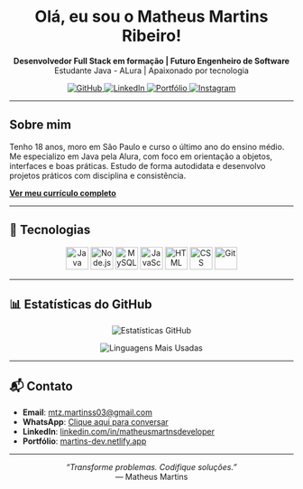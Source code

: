 <h1 align="center">Olá, eu sou o Matheus Martins Ribeiro!</h1>

<p align="center">
  <strong>Desenvolvedor Full Stack em formação | Futuro Engenheiro de Software</strong><br/>
  Estudante Java - ALura | Apaixonado por tecnologia
</p>

<p align="center">
  <a href="https://github.com/MartnsProjetos" target="_blank">
    <img src="https://img.shields.io/badge/GitHub-000?style=for-the-badge&logo=github&logoColor=white" alt="GitHub" />
  </a>
  <a href="https://www.linkedin.com/in/matheusmartnsdeveloper" target="_blank">
    <img src="https://img.shields.io/badge/LinkedIn-0A66C2?style=for-the-badge&logo=linkedin&logoColor=white" alt="LinkedIn" />
  </a>
  <a href="https://martins-dev.netlify.app" target="_blank">
    <img src="https://img.shields.io/badge/Portfólio-111?style=for-the-badge&logo=vercel&logoColor=white" alt="Portfólio" />
  </a>
  <a href="https://instagram.com" target="_blank">
    <img src="https://img.shields.io/badge/Instagram-E4405F?style=for-the-badge&logo=instagram&logoColor=white" alt="Instagram" />
  </a>
</p>

---

## Sobre mim
Tenho 18 anos, moro em São Paulo e curso o último ano do ensino médio. Me especializo em Java pela Alura, com foco em orientação a objetos, interfaces e boas práticas. Estudo de forma autodidata e desenvolvo projetos práticos com disciplina e consistência.

[**Ver meu currículo completo**](https://drive.google.com/file/d/1NIsSKXQMM-jtBu_uM1CWehjT_W96e3g5/view?usp=sharing)

---

## 🚀 Tecnologias

<p align="center">
  <img src="https://cdn.jsdelivr.net/gh/devicons/devicon/icons/java/java-original.svg" width="40" height="40" title="Java" />
  <img src="https://cdn.worldvectorlogo.com/logos/nodejs-icon.svg" width="40" height="40" title="Node.js" />
  <img src="https://cdn.jsdelivr.net/gh/devicons/devicon/icons/mysql/mysql-original.svg" height="40" title="MySQL" />

  <img src="https://cdn.jsdelivr.net/gh/devicons/devicon/icons/javascript/javascript-original.svg" width="40" height="40" title="JavaScript" />
  <img src="https://cdn.jsdelivr.net/gh/devicons/devicon/icons/html5/html5-original.svg" width="40" height="40" title="HTML" />
  <img src="https://cdn.jsdelivr.net/gh/devicons/devicon/icons/css3/css3-original.svg" width="40" height="40" title="CSS" />
  <img src="https://cdn.jsdelivr.net/gh/devicons/devicon/icons/git/git-original.svg" width="40" height="40" title="Git" />
</p>


---

## 📊 Estatísticas do GitHub

<p align="center">
  <img src="https://github-readme-stats.vercel.app/api?username=MartnsProjetos&show_icons=true&theme=radical&hide=prs,issues" alt="Estatísticas GitHub" />
</p>
<p align="center">
  <img src="https://github-readme-stats.vercel.app/api/top-langs/?username=MartnsProjetos&layout=compact&theme=radical" alt="Linguagens Mais Usadas" />
</p>

---

## 📬 Contato

- **Email**: mtz.martinss03@gmail.com  
- **WhatsApp**: [Clique aqui para conversar](https://wa.me/5511963822159)  
- **LinkedIn**: [linkedin.com/in/matheusmartnsdeveloper](https://www.linkedin.com/in/matheusmartnsdeveloper)  
- **Portfólio**: [martins-dev.netlify.app](https://martins-dev.netlify.app/)

---

<p align="center"><em>“Transforme problemas. Codifique soluções.”</em><br/>— Matheus Martins</p> 
